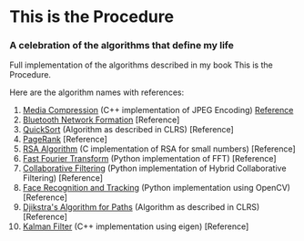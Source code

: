 # This is the Procedure
### A celebration of the algorithms that define my life
Full implementation of the algorithms described in my book This is the Procedure.

Here are the algorithm names with references:
1. [Media Compression](01-jpeg.cpp) (C++ implementation of JPEG Encoding) [Reference](http://www.cs.northwestern.edu/~agupta/_projects/image_processing/web/JPEGEncoding/report.html)
2. [Bluetooth Network Formation](02-bluetooth.txt) [Reference]
3. [QuickSort](03-quicksort.txt) (Algorithm as described in CLRS) [Reference]
4. [PageRank](04-pagerank.py) [Reference]
5. [RSA Algorithm](05-rsa.c) (C implementation of RSA for small numbers) [Reference]
6. [Fast Fourier Transform](06-fft.py) (Python implementation of FFT) [Reference]
7. [Collaborative Filtering](07-collabfiltering.py) (Python implementation of Hybrid Collaborative Filtering) [Reference]
8. [Face Recognition and Tracking](08-facerec.py) (Python implementation using OpenCV) [Reference]
9. [Djikstra's Algorithm for Paths](09-djikstra.txt) (Algorithm as described in CLRS) [Reference]
10. [Kalman Filter](10-kalman.cpp) (C++ implementation using eigen) [Reference]
